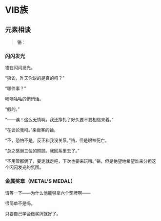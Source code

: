 # ⅥB族

## 元素相谈

>**铬**：

### 闪闪发光

铬在闪闪发光。

“狼诶，昨天你说的是真的吗？”

“哪件事？”

嘀嘀咕咕的悄悄话。

“假的。”

“——诶！这么无情啊。我还挣扎了好久要不要相信来着。”

“在谈论我吗。”来做客的铀。

“不，恐怕不是。反正和我没关系。”铬，但是眼神死亡。

“总之感谢三位的照顾。我回系里去了。”

“不用管那俩了，要走就走吧，下次也要来玩哦。”铬，但是绝望地希望谁来分担这个闪闪发光的氛围。

### 金属奖章（METAL'S MEDAL）

请等一下——为什么他能够拿六个奖牌啊——

很简单不是吗。

只要自己学会做奖牌就好了。
